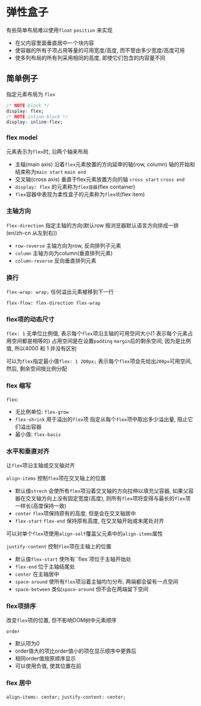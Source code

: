 # 弹性盒子

有些简单布局难以使用`float` `position` 来实现
* 在父内容里面垂直居中一个块内容
* 使容器的所有子项占用等量的可用宽度/高度, 而不管由多少宽度/高度可用
* 使多列布局的所有列采用相同的高度, 即使它们包含的内容量不同

## 简单例子

指定元素布局为 `flex`

```css
/* NOTE block */
display: flex;
/* NOTE inline-block */
display: inline-flex;
```
### flex model

元素表示为`flex`时, 沿两个轴来布局

* 主轴(main axis) 沿着`flex`元素放置的方向延申的轴(row, column) 轴的开始和结束称为`main start` `main end`
* 交叉轴(cross axis) 垂直于flex元素放置方向的轴 `cross start` `cross end`
* `display: flex` 的元素称为`flex容器`(flex container)
* `flex`容器中表现为柔性盒子的元素称为`flex项`(flex item)

### 主轴方向

`flex-direction` 指定主轴的方向(默认row 按浏览器默认语言方向排成一排(en/zh-cn 从左到右))
* `row-reverse` 主轴方向为row, 反向排列子元素
* `column` 主轴方向为column(垂直排列元素)
* `column-reverse` 反向垂直排列元素

### 换行

`flex-wrap: wrap;` 任何溢出元素被移到下一行

`flex-flow: flex-direction flex-wrap`

### flex项的动态尺寸

`flex: 1` 无单位比例值, 表示每个`flex`项沿主轴的可用空间大小(1 表示每个元素占用空间都是相等的) 占用空间是在设置`padding` `margin`后的剩余空间; 因为是比例值, 所以4000 和 1 并没有区别

可以为`flex`指定最小值`flex: 1 200px;` 表示每个`flex`项会先给出`200px`可用空间, 然后, 剩余空间按比例分配

### flex 缩写

`flex`:
* 无比例单位: `flex-grow`
* `flex-shrink` 用于溢出的`flex`项 指定从每个`flex`项中取出多少溢出量, 阻止它们溢出容器
* 最小值: `flex-basis`

### 水平和垂直对齐

让`flex`项沿主轴或交叉轴对齐

`align-items` 控制`flex`项在交叉轴上的位置
* 默认值`strech` 会使所有`flex`项沿着交叉轴的方向拉伸以填充父容器, 如果父容器在交叉轴方向上没有固定宽度(高度), 则所有`flex`项将变得与最长的`flex`项一样长(高度保持一致)
* `center` `flex`项保持原有的高度, 但是会在交叉轴居中
* `flex-start` `flex-end` 保持原有高度, 在交叉轴开始或末尾处对齐

可以对单个`flex`项使用`align-self`覆盖父元素中的`align-items`属性

`justify-content` 控制`flex`项在主轴上的位置
* 默认值`flex-start` 使所有``flex`项位于主轴开始处
* `flex-end` 位于主轴结尾处
* `center` 在主轴居中
* `space-around` 使所有`flex`项沿着主轴均匀分布, 两端都会留有一点空间
* `space-between` 类似`space-around` 但不会在两端留下空间

### flex项排序

改变`flex`项的位置, 但不影响DOM树中元素顺序

`order`
* 默认项为0
* order值大的项比order值小的项在显示顺序中更靠后
* 相同order值按原顺序显示
* 可以使用负值, 使其位置在前

### flex 居中

`align-items: center;` `justify-content: center;`